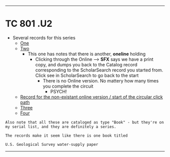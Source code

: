 ----

# TC 801 .U2

- Several records for this series
    + [One](https://search.lib.byu.edu/byu/record/lee.1112918?holding=m6al1latymko44o9)
    + [Two](https://search.lib.byu.edu/byu/record/lee.449409?holding=640vcnwthufjaxim)
        * This one has notes that there is another, **oneline** holding
            - Clicking through the Online --> **SFX** says we have a print copy, and dumps you back to the Catalog record corresponding to the ScholarSearch record you started from. Click see in ScholarSearch to go back to the start
                + There is no Online version. No mattery how many times you complete the circuit
                    * PSYCH!
    + [Record for the non-existant online version / start of the circular click path](https://search.lib.byu.edu/byu/record/lee.449409?holding=ld4qsl8zahms2c8g)
    - [Three](https://search.lib.byu.edu/byu/record/lee.1112917?holding=jx94t33daflpp1kg)
    - [Four](https://search.lib.byu.edu/byu/record/lee.1112918?holding=m6al1latymko44o9)

```
Also note that all these are cataloged as type "Book" - but they're on my serial list, and they are definitely a series.

The records make it seem like there is one book titled 

U.S. Geological Survey water-supply paper

```

----

